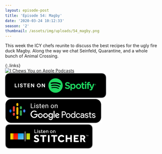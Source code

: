 ```yaml
---
layout: episode-post
title: 'Episode 54: Magby'
date: '2020-03-24 10:12:33'
season: '2'
thumbnail: /assets/img/uploads/54_magby.png
---
```

This week the ICY chefs reunite to discuss the best recipes for the ugly fire duck Magby. Along the way we chat Seinfeld, Quarantine, and a whole bunch of Animal Crossing.

{:.links}  
[![I Chews You on Apple Podcasts](https://linkmaker.itunes.apple.com/en-us/badge-lrg.svg?releaseDate=2019-04-16T00:00:00Z&kind=podcast&bubble=podcasts)](https://podcasts.apple.com/us/podcast/54-magby/id1455409177?i=1000469346002)  [![I Chews You on Spotify](/assets/img/uploads/spotify-badge-button.svg)](https://open.spotify.com/episode/3m5wRlSCJOc7oCh7PJngbz)  [![I Chews You on Google Podcasts](/assets/img/uploads/google-podcasts-badge-button.svg)](https://podcasts.google.com/?feed=aHR0cHM6Ly9pY2hld3N5b3UubGlic3luLmNvbS9yc3M&episode=ZDFkNjc1N2UtNjllMi00MzNlLTg1NjQtOWM4MDMyNjBkZmUx&ved=0CAIQkfYCahcKEwjw1JWzzbPoAhUAAAAAHQAAAAAQAQ)  [![I Chews You on Stitcher](/assets/img/uploads/stitcher-badge-button.svg)](https://www.stitcher.com/s?eid=68257681)